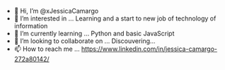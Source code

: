 - 👋 Hi, I’m @xJessicaCamargo
- 👀 I’m interested in ... Learning and a start to new job of technology of information
- 🌱 I’m currently learning ... Python and basic JavaScript
- 💞️ I’m looking to collaborate on ... Discouvering...
- 📫 How to reach me ... https://www.linkedin.com/in/jessica-camargo-272a80142/

<!---
xJessicaCamargo/xJessicaCamargo is a ✨ special ✨ repository because its `README.md` (this file) appears on your GitHub profile.
You can click the Preview link to take a look at your changes.
--->

